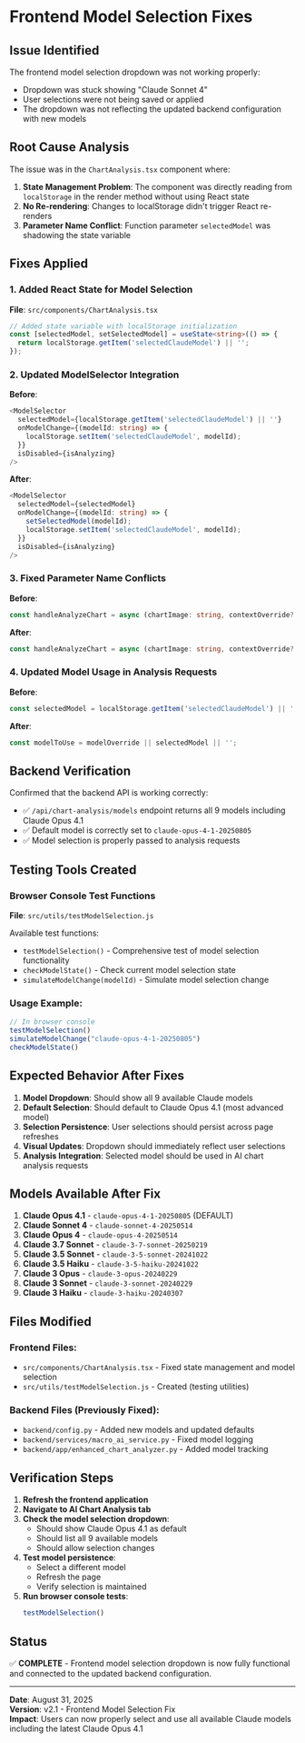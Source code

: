 # Frontend Model Selection Fixes

## Issue Identified
The frontend model selection dropdown was not working properly:
- Dropdown was stuck showing "Claude Sonnet 4" 
- User selections were not being saved or applied
- The dropdown was not reflecting the updated backend configuration with new models

## Root Cause Analysis
The issue was in the `ChartAnalysis.tsx` component where:
1. **State Management Problem**: The component was directly reading from `localStorage` in the render method without using React state
2. **No Re-rendering**: Changes to localStorage didn't trigger React re-renders
3. **Parameter Name Conflict**: Function parameter `selectedModel` was shadowing the state variable

## Fixes Applied

### 1. Added React State for Model Selection
**File**: `src/components/ChartAnalysis.tsx`

```typescript
// Added state variable with localStorage initialization
const [selectedModel, setSelectedModel] = useState<string>(() => {
  return localStorage.getItem('selectedClaudeModel') || '';
});
```

### 2. Updated ModelSelector Integration
**Before**:
```typescript
<ModelSelector
  selectedModel={localStorage.getItem('selectedClaudeModel') || ''}
  onModelChange={(modelId: string) => {
    localStorage.setItem('selectedClaudeModel', modelId);
  }}
  isDisabled={isAnalyzing}
/>
```

**After**:
```typescript
<ModelSelector
  selectedModel={selectedModel}
  onModelChange={(modelId: string) => {
    setSelectedModel(modelId);
    localStorage.setItem('selectedClaudeModel', modelId);
  }}
  isDisabled={isAnalyzing}
/>
```

### 3. Fixed Parameter Name Conflicts
**Before**:
```typescript
const handleAnalyzeChart = async (chartImage: string, contextOverride?: string, selectedModel?: string) => {
```

**After**:
```typescript
const handleAnalyzeChart = async (chartImage: string, contextOverride?: string, modelOverride?: string) => {
```

### 4. Updated Model Usage in Analysis Requests
**Before**:
```typescript
const selectedModel = localStorage.getItem('selectedClaudeModel') || '';
```

**After**:
```typescript
const modelToUse = modelOverride || selectedModel || '';
```

## Backend Verification
Confirmed that the backend API is working correctly:
- ✅ `/api/chart-analysis/models` endpoint returns all 9 models including Claude Opus 4.1
- ✅ Default model is correctly set to `claude-opus-4-1-20250805`
- ✅ Model selection is properly passed to analysis requests

## Testing Tools Created

### Browser Console Test Functions
**File**: `src/utils/testModelSelection.js`

Available test functions:
- `testModelSelection()` - Comprehensive test of model selection functionality
- `checkModelState()` - Check current model selection state
- `simulateModelChange(modelId)` - Simulate model selection change

### Usage Example:
```javascript
// In browser console
testModelSelection()
simulateModelChange("claude-opus-4-1-20250805")
checkModelState()
```

## Expected Behavior After Fixes

1. **Model Dropdown**: Should show all 9 available Claude models
2. **Default Selection**: Should default to Claude Opus 4.1 (most advanced model)
3. **Selection Persistence**: User selections should persist across page refreshes
4. **Visual Updates**: Dropdown should immediately reflect user selections
5. **Analysis Integration**: Selected model should be used in AI chart analysis requests

## Models Available After Fix

1. **Claude Opus 4.1** - `claude-opus-4-1-20250805` (DEFAULT)
2. **Claude Sonnet 4** - `claude-sonnet-4-20250514`
3. **Claude Opus 4** - `claude-opus-4-20250514`
4. **Claude 3.7 Sonnet** - `claude-3-7-sonnet-20250219`
5. **Claude 3.5 Sonnet** - `claude-3-5-sonnet-20241022`
6. **Claude 3.5 Haiku** - `claude-3-5-haiku-20241022`
7. **Claude 3 Opus** - `claude-3-opus-20240229`
8. **Claude 3 Sonnet** - `claude-3-sonnet-20240229`
9. **Claude 3 Haiku** - `claude-3-haiku-20240307`

## Files Modified

### Frontend Files:
- `src/components/ChartAnalysis.tsx` - Fixed state management and model selection
- `src/utils/testModelSelection.js` - Created (testing utilities)

### Backend Files (Previously Fixed):
- `backend/config.py` - Added new models and updated defaults
- `backend/services/macro_ai_service.py` - Fixed model logging
- `backend/app/enhanced_chart_analyzer.py` - Added model tracking

## Verification Steps

1. **Refresh the frontend application**
2. **Navigate to AI Chart Analysis tab**
3. **Check the model selection dropdown**:
   - Should show Claude Opus 4.1 as default
   - Should list all 9 available models
   - Should allow selection changes
4. **Test model persistence**:
   - Select a different model
   - Refresh the page
   - Verify selection is maintained
5. **Run browser console tests**:
   ```javascript
   testModelSelection()
   ```

## Status
✅ **COMPLETE** - Frontend model selection dropdown is now fully functional and connected to the updated backend configuration.

---

**Date**: August 31, 2025  
**Version**: v2.1 - Frontend Model Selection Fix  
**Impact**: Users can now properly select and use all available Claude models including the latest Claude Opus 4.1